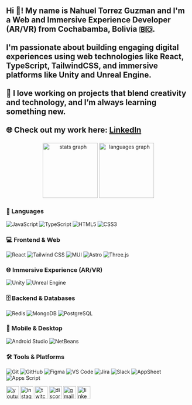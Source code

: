 <h2 align="left">
  Hi 👋! My name is Nahuel Torrez Guzman and I'm a Web and Immersive Experience Developer (AR/VR) from Cochabamba, Bolivia 🇧🇴.<br><br>
  I'm passionate about building engaging digital experiences using web technologies like React, TypeScript, TailwindCSS, and immersive platforms like Unity and Unreal Engine.<br><br>
  🔧 I love working on projects that blend creativity and technology, and I’m always learning something new.<br><br>
  🌐 Check out my work here: 
  <a href="https://www.linkedin.com/in/nahuel-torrez-guzman-7b1261248" target="_blank">LinkedIn</a>
</h2>

###

<div align="center">
  <img src="https://github-readme-stats.vercel.app/api?username=NahuelTG&hide_title=false&hide_rank=false&show_icons=true&include_all_commits=true&count_private=true&disable_animations=false&theme=dracula&locale=en&hide_border=false&order=1" height="150" alt="stats graph"  />
  <img src="https://github-readme-stats.vercel.app/api/top-langs?username=NahuelTG&locale=en&hide_title=false&layout=compact&card_width=320&langs_count=5&theme=dracula&hide_border=false&order=2" height="150" alt="languages graph"  />
</div>


### 📝 Languages
<p>
  <img alt="JavaScript" src="https://img.shields.io/badge/JavaScript-F7DF1E?logo=javascript&logoColor=black&style=for-the-badge" />
  <img alt="TypeScript" src="https://img.shields.io/badge/TypeScript-3178C6?logo=typescript&logoColor=white&style=for-the-badge" />
  <img alt="HTML5" src="https://img.shields.io/badge/HTML5-E34F26?logo=html5&logoColor=white&style=for-the-badge" />
  <img alt="CSS3" src="https://img.shields.io/badge/CSS3-1572B6?logo=css3&logoColor=white&style=for-the-badge" />
</p>

### 💻 Frontend & Web
<p>
  <img alt="React" src="https://img.shields.io/badge/React-20232A?logo=react&logoColor=61DAFB&style=for-the-badge" />
  <img alt="Tailwind CSS" src="https://img.shields.io/badge/Tailwind_CSS-38B2AC?logo=tailwind-css&logoColor=white&style=for-the-badge" />
  <img alt="MUI" src="https://img.shields.io/badge/MUI-007FFF?logo=material-ui&logoColor=white&style=for-the-badge" />
  <img alt="Astro" src="https://img.shields.io/badge/Astro-FF5D01?logo=astro&logoColor=white&style=for-the-badge" />
  <img alt="Three.js" src="https://img.shields.io/badge/Three.js-000000?logo=three.js&logoColor=white&style=for-the-badge" />
</p>

### 🌐 Immersive Experience (AR/VR)
<p>
  <img alt="Unity" src="https://img.shields.io/badge/Unity-000000?logo=unity&logoColor=white&style=for-the-badge" />
  <img alt="Unreal Engine" src="https://img.shields.io/badge/Unreal_Engine-0E1128?logo=unreal-engine&logoColor=white&style=for-the-badge" />
</p>

### 🗄️ Backend & Databases
<p>
  <img alt="Redis" src="https://img.shields.io/badge/Redis-DC382D?logo=redis&logoColor=white&style=for-the-badge" />
  <img alt="MongoDB" src="https://img.shields.io/badge/MongoDB-47A248?logo=mongodb&logoColor=white&style=for-the-badge" />
  <img alt="PostgreSQL" src="https://img.shields.io/badge/PostgreSQL-316192?logo=postgresql&logoColor=white&style=for-the-badge" />
</p>

### 📱 Mobile & Desktop
<p>
  <img alt="Android Studio" src="https://img.shields.io/badge/Android_Studio-3DDC84?logo=android&logoColor=white&style=for-the-badge" />
  <img alt="NetBeans" src="https://img.shields.io/badge/NetBeans-0052CC?logo=apache-netbeans&logoColor=white&style=for-the-badge" />
</p>

### 🛠️ Tools & Platforms
<p>
  <img alt="Git" src="https://img.shields.io/badge/Git-F05032?logo=git&logoColor=white&style=for-the-badge" />
  <img alt="GitHub" src="https://img.shields.io/badge/GitHub-181717?logo=github&logoColor=white&style=for-the-badge" />
  <img alt="Figma" src="https://img.shields.io/badge/Figma-F24E1E?logo=figma&logoColor=white&style=for-the-badge" />
  <img alt="VS Code" src="https://img.shields.io/badge/VS_Code-007ACC?logo=visual-studio-code&logoColor=white&style=for-the-badge" />
  <img alt="Jira" src="https://img.shields.io/badge/Jira-0052CC?logo=jira&logoColor=white&style=for-the-badge" />
  <img alt="Slack" src="https://img.shields.io/badge/Slack-4A154B?logo=slack&logoColor=white&style=for-the-badge" />
  <img alt="AppSheet" src="https://img.shields.io/badge/AppSheet-2E6DE0?logo=google&logoColor=white&style=for-the-badge" />
  <img alt="Apps Script" src="https://img.shields.io/badge/Google_Apps_Script-4285F4?logo=googlescripts&logoColor=white&style=for-the-badge" />
</p>


<div align="left">
  <img src="https://img.shields.io/static/v1?message=Youtube&logo=youtube&label=&color=FF0000&logoColor=white&labelColor=&style=for-the-badge" height="35" alt="youtube logo"  />
  <img src="https://img.shields.io/static/v1?message=Instagram&logo=instagram&label=&color=E4405F&logoColor=white&labelColor=&style=for-the-badge" height="35" alt="instagram logo"  />
  <img src="https://img.shields.io/static/v1?message=Twitch&logo=twitch&label=&color=9146FF&logoColor=white&labelColor=&style=for-the-badge" height="35" alt="twitch logo"  />
  <img src="https://img.shields.io/static/v1?message=Discord&logo=discord&label=&color=7289DA&logoColor=white&labelColor=&style=for-the-badge" height="35" alt="discord logo"  />
  <img src="https://img.shields.io/static/v1?message=Gmail&logo=gmail&label=&color=D14836&logoColor=white&labelColor=&style=for-the-badge" height="35" alt="gmail logo"  />
  <img src="https://img.shields.io/static/v1?message=LinkedIn&logo=linkedin&label=&color=0077B5&logoColor=white&labelColor=&style=for-the-badge" height="35" alt="linkedin logo"  />
</div>

###
